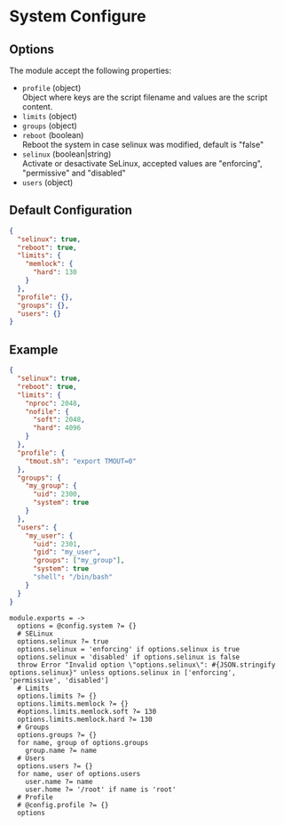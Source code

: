 
# System Configure

## Options

The module accept the following properties:

* `profile` (object)   
  Object where keys are the script filename and values are the script content.    
* `limits` (object)   
* `groups` (object)   
* `reboot` (boolean)   
  Reboot the system in case selinux was modified, default is "false"
* `selinux` (boolean|string)   
  Activate or desactivate SeLinux, accepted values are "enforcing", "permissive" and "disabled"
* `users` (object)   

## Default Configuration

```json
{
  "selinux": true,
  "reboot": true,
  "limits": {
    "memlock": {
      "hard": 130
    }
  },
  "profile": {},
  "groups": {},
  "users": {}
}
```

## Example

```json
{
  "selinux": true,
  "reboot": true,
  "limits": {
    "nproc": 2048,
    "nofile": {
      "soft": 2048,
      "hard": 4096
    }
  },
  "profile": {
    "tmout.sh": "export TMOUT=0"
  },
  "groups": {
    "my_group": {
      "uid": 2300,
      "system": true
    }
  },
  "users": {
    "my_user": {
      "uid": 2301,
      "gid": "my_user",
      "groups": ["my_group"],
      "system": true
      "shell": "/bin/bash"
    }
  }
}
```

    module.exports = ->
      options = @config.system ?= {}
      # SELinux
      options.selinux ?= true
      options.selinux = 'enforcing' if options.selinux is true
      options.selinux = 'disabled' if options.selinux is false
      throw Error "Invalid option \"options.selinux\": #{JSON.stringify options.selinux}" unless options.selinux in ['enforcing', 'permissive', 'disabled']
      # Limits
      options.limits ?= {}
      options.limits.memlock ?= {}
      #options.limits.memlock.soft ?= 130
      options.limits.memlock.hard ?= 130
      # Groups
      options.groups ?= {}
      for name, group of options.groups
        group.name ?= name
      # Users
      options.users ?= {}
      for name, user of options.users
        user.name ?= name
        user.home ?= '/root' if name is 'root'
      # Profile
      # @config.profile ?= {}
      options

